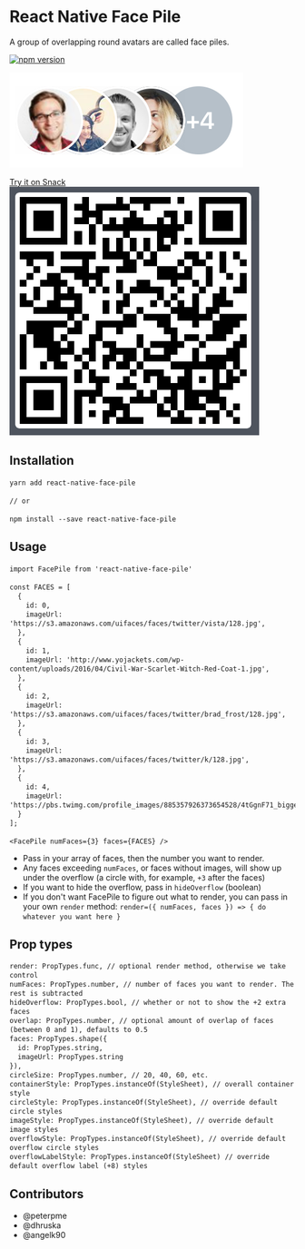 # React Native Face Pile

A group of overlapping round avatars are called face piles.

[![npm version](https://badge.fury.io/js/react-native-face-pile.svg)](https://badge.fury.io/js/react-native-face-pile)

![Facepile Image](/screenshots/facepile.png)

[Try it on Snack](https://snack.expo.io/@peterpme/react-native-face-pile-example)
![Facepile Image](/screenshots/qrcode.png)

## Installation

```
yarn add react-native-face-pile

// or

npm install --save react-native-face-pile
```

## Usage

```es6
import FacePile from 'react-native-face-pile'

const FACES = [
  {
    id: 0,
    imageUrl: 'https://s3.amazonaws.com/uifaces/faces/twitter/vista/128.jpg',
  },
  {
    id: 1,
    imageUrl: 'http://www.yojackets.com/wp-content/uploads/2016/04/Civil-War-Scarlet-Witch-Red-Coat-1.jpg',
  },
  {
    id: 2,
    imageUrl: 'https://s3.amazonaws.com/uifaces/faces/twitter/brad_frost/128.jpg',
  },
  {
    id: 3,
    imageUrl: 'https://s3.amazonaws.com/uifaces/faces/twitter/k/128.jpg',
  },
  {
    id: 4,
    imageUrl: 'https://pbs.twimg.com/profile_images/885357926373654528/4tGgnF71_bigger.jpg',
  }
];

<FacePile numFaces={3} faces={FACES} />
```
- Pass in your array of faces, then the number you want to render.
- Any faces exceeding `numFaces`, or faces without images, will show up under the overflow (a circle with, for example, `+3` after the faces)
- If you want to hide the overflow, pass in `hideOverflow` (boolean)
- If you don't want FacePile to figure out what to render, you can pass in your own `render` method:
  `render=({ numFaces, faces }) => { do whatever you want here }`

## Prop types

```es6
render: PropTypes.func, // optional render method, otherwise we take control
numFaces: PropTypes.number, // number of faces you want to render. The rest is subtracted
hideOverflow: PropTypes.bool, // whether or not to show the +2 extra faces
overlap: PropTypes.number, // optional amount of overlap of faces (between 0 and 1), defaults to 0.5
faces: PropTypes.shape({
  id: PropTypes.string,
  imageUrl: PropTypes.string
}),
circleSize: PropTypes.number, // 20, 40, 60, etc.
containerStyle: PropTypes.instanceOf(StyleSheet), // overall container style
circleStyle: PropTypes.instanceOf(StyleSheet), // override default circle styles
imageStyle: PropTypes.instanceOf(StyleSheet), // override default image styles
overflowStyle: PropTypes.instanceOf(StyleSheet), // override default overflow circle styles
overflowLabelStyle: PropTypes.instanceOf(StyleSheet) // override default overflow label (+8) styles
```

## Contributors
- @peterpme
- @dhruska
- @angelk90


